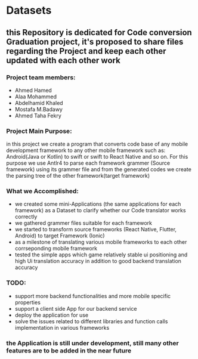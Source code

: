 # Datasets
## this Repository is dedicated for Code conversion Graduation project, it's proposed to share files regarding the Project and keep each other updated with each other work
### Project team members:
- Ahmed Hamed
- Alaa Mohammed 
- Abdelhamid Khaled
- Mostafa M.Badawy
- Ahmed Taha Fekry
### **Project Main Purpose**:
in this project we create a program that converts code base of any mobile development framework to any other mobile framework such as: Android(Java or Kotlin) to swift 
or swift to React Native and so on. For this purpose we use Antlr4 to parse each framework grammer (Source framework) using its grammer file and from the generated codes we create
the parsing tree of the other framework(target framework)

### What we Accomplished:
   - we created some mini-Applications (the same applications for each framework) as a Dataset to clarify whether our Code translator works correctly
   - we gathered grammer files suitable for each framework 
   - we started to transform source frameworks (React Native, Flutter, Android) to target Framework (Ionic)
   - as a milestone of translating various mobile frameworks to each other corrseponding mobile framework
   - tested the simple apps which game relatively stable ui positioning and high Ui translation accuracy in addition to good backend translation accuracy
   
### TODO:
   - support more backend functionalities and more mobile specific properties
   - support a client side App for our backend service
   - deploy the application for use
   - solve the issues related to different libraries and function calls implementation in various frameworks

### the Application is still under development, still many other features are to be added in the near future
 
